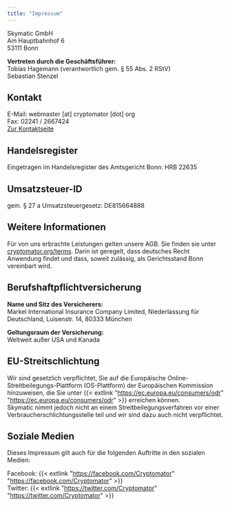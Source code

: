 ```yaml
---
title: "Impressum"
---
```


Skymatic GmbH<br/>
Am Hauptbahnhof 6<br/>
53111 Bonn

<strong>Vertreten durch die Geschäftsführer:</strong><br/>
Tobias Hagemann (verantwortlich gem. § 55 Abs. 2 RStV)<br/>
Sebastian Stenzel

## Kontakt
E-Mail: webmaster [at] cryptomator [dot] org<br/>
Fax: 02241 / 2667424<br/>
[Zur Kontaktseite](/contact/)

## Handelsregister 
Eingetragen im Handelsregister des Amtsgericht Bonn: HRB 22635

## Umsatzsteuer-ID
gem. § 27 a Umsatzsteuergesetz: DE815664888

## Weitere Informationen
Für von uns erbrachte Leistungen gelten unsere AGB. Sie finden sie unter [cryptomator.org/terms](/terms/). Darin ist geregelt, dass deutsches Recht Anwendung findet und dass, soweit zulässig, als Gerichtsstand Bonn vereinbart wird.

## Berufshaftpflichtversicherung
<strong>Name und Sitz des Versicherers:</strong><br/>
Markel International Insurance Company Limited, Niederlassung für Deutschland, Luisenstr. 14, 80333 München

<strong>Geltungsraum der Versicherung:</strong><br/>
Weltweit außer USA und Kanada

## EU-Streitschlichtung
Wir sind gesetzlich verpflichtet, Sie auf die Europäische Online-Streitbeilegungs-Plattform (OS-Plattform) der Europäischen Kommission hinzuweisen, die Sie unter {{< extlink "https://ec.europa.eu/consumers/odr" "https://ec.europa.eu/consumers/odr" >}} erreichen können.<br/>
Skymatic nimmt jedoch nicht an einem Streitbeilegungsverfahren vor einer Verbraucherschlichtungsstelle teil und wir sind dazu auch nicht verpflichtet.

## Soziale Medien
Dieses Impressum gilt auch für die folgenden Auftritte in den sozialen Medien:

Facebook: {{< extlink "https://facebook.com/Cryptomator" "https://facebook.com/Cryptomator" >}}<br/>
Twitter: {{< extlink "https://twitter.com/Cryptomator" "https://twitter.com/Cryptomator" >}}
